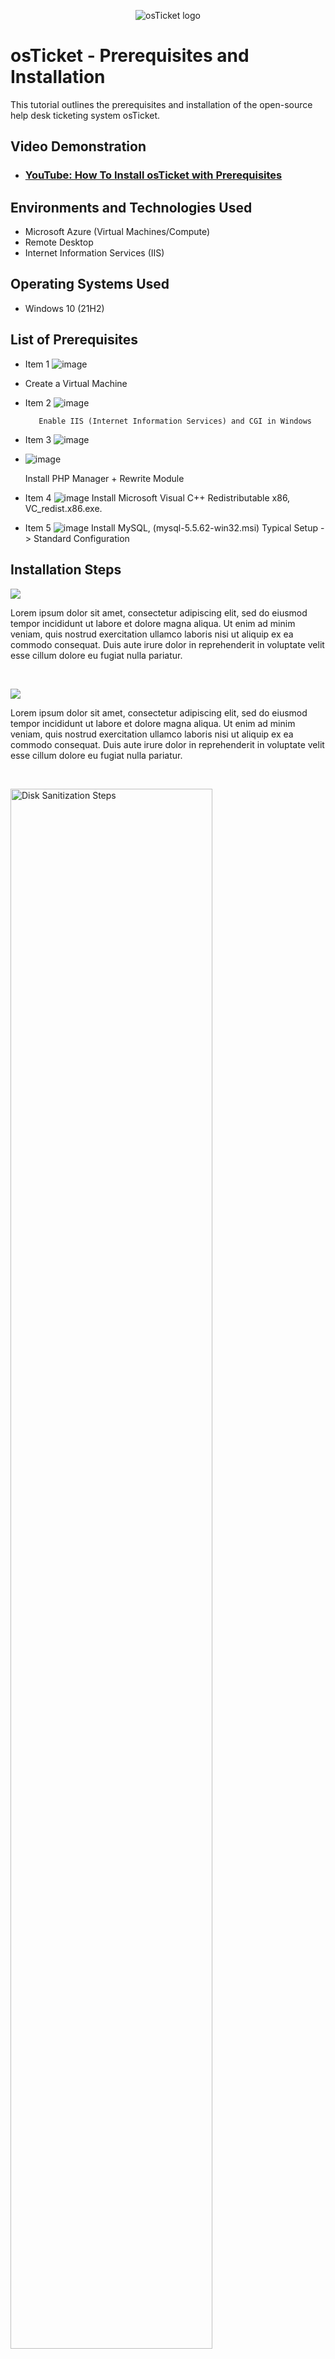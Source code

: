 <p align="center">
<img src="https://i.imgur.com/Clzj7Xs.png" alt="osTicket logo"/>
</p>

<h1>osTicket - Prerequisites and Installation</h1>
This tutorial outlines the prerequisites and installation of the open-source help desk ticketing system osTicket.<br />


<h2>Video Demonstration</h2>

- ### [YouTube: How To Install osTicket with Prerequisites](https://www.youtube.com)

<h2>Environments and Technologies Used</h2>

- Microsoft Azure (Virtual Machines/Compute)
- Remote Desktop
- Internet Information Services (IIS)

<h2>Operating Systems Used </h2>

- Windows 10</b> (21H2)

<h2>List of Prerequisites</h2>

- Item 1 ![image](https://github.com/user-attachments/assets/f1968e4e-bca4-4f99-a345-4f1d54fac6fb)
- Create a Virtual Machine

- Item 2 ![image](https://github.com/user-attachments/assets/1695f040-8978-42fc-a161-6ad45244c5e6)
  
         Enable IIS (Internet Information Services) and CGI in Windows
  
- Item 3 ![image](https://github.com/user-attachments/assets/22bd1150-22b7-448a-be2d-c1a5662de3b7)
- ![image](https://github.com/user-attachments/assets/d32ffbdb-fd60-449c-bf0e-a9abd0fd73f5)

  Install PHP Manager + Rewrite Module


- Item 4 ![image](https://github.com/user-attachments/assets/6af8bbe0-bb74-4a46-a7ec-a380da5b5244) Install Microsoft Visual C++ Redistributable x86, VC_redist.x86.exe.

- Item 5 ![image](https://github.com/user-attachments/assets/23f4d942-9942-4b2a-9c13-870819243e25) Install MySQL,  (mysql-5.5.62-win32.msi)
Typical Setup -> Standard Configuration  



<h2>Installation Steps</h2>

<p>
<img src="![image](https://github.com/user-attachments/assets/63b8c082-2518-4a55-9546-cedece6cd42e)
"
"/>
</p>
<p>
Lorem ipsum dolor sit amet, consectetur adipiscing elit, sed do eiusmod tempor incididunt ut labore et dolore magna aliqua. Ut enim ad minim veniam, quis nostrud exercitation ullamco laboris nisi ut aliquip ex ea commodo consequat. Duis aute irure dolor in reprehenderit in voluptate velit esse cillum dolore eu fugiat nulla pariatur.
</p>
<br />

<p>
<img src="![image](https://github.com/user-attachments/assets/bec09ec4-262b-410f-a480-3a829c3e89d5)
"/>
</p>
<p>
Lorem ipsum dolor sit amet, consectetur adipiscing elit, sed do eiusmod tempor incididunt ut labore et dolore magna aliqua. Ut enim ad minim veniam, quis nostrud exercitation ullamco laboris nisi ut aliquip ex ea commodo consequat. Duis aute irure dolor in reprehenderit in voluptate velit esse cillum dolore eu fugiat nulla pariatur.
</p>
<br />

<p>
<img src="https://i.imgur.com/DJmEXEB.png" height="80%" width="80%" alt="Disk Sanitization Steps"/>
</p>
<p>
Lorem ipsum dolor sit amet, consectetur adipiscing elit, sed do eiusmod tempor incididunt ut labore et dolore magna aliqua. Ut enim ad minim veniam, quis nostrud exercitation ullamco laboris nisi ut aliquip ex ea commodo consequat. Duis aute irure dolor in reprehenderit in voluptate velit esse cillum dolore eu fugiat nulla pariatur.
</p>
<br />

